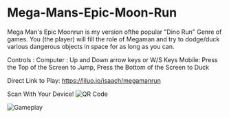 # Mega-Mans-Epic-Moon-Run

Mega Man's Epic Moonrun is my version ofthe popular "Dino Run" Genre of games. You (the player) will fill the role of Megaman and try to dodge/duck various dangerous objects in space for as long as you can.


Controls :
   Computer : Up and Down arrow keys or W/S Keys
   Mobile: Press the Top of the Screen to Jump, Press the Bottom of the Screen to Duck


Direct Link to Play:
https://liluo.io/isaach/megamanrun


Scan With Your Device!
![QR Code](https://user-images.githubusercontent.com/119703173/214364835-2d71acb2-0937-4e92-a988-f2108d744c10.png)




![Gameplay](https://user-images.githubusercontent.com/119703173/214366215-ab30db5a-007e-42a2-a767-f616c7b590c7.png)
